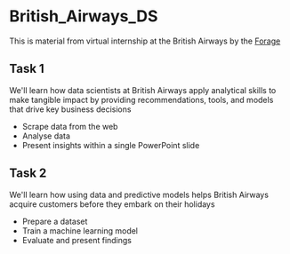 # British_Airways_DS
This is material from virtual internship at the British Airways by the [Forage](https://www.theforage.com/simulations/british-airways/data-science-yqoz)

## Task 1
We'll learn how data scientists at British Airways apply analytical skills to make tangible impact by providing recommendations, tools, and models that drive key business decisions
- Scrape data from the web
- Analyse data
- Present insights within a single PowerPoint slide

## Task 2
We'll learn how using data and predictive models helps British Airways acquire customers before they embark on their holidays
- Prepare a dataset
- Train a machine learning model
- Evaluate and present findings
